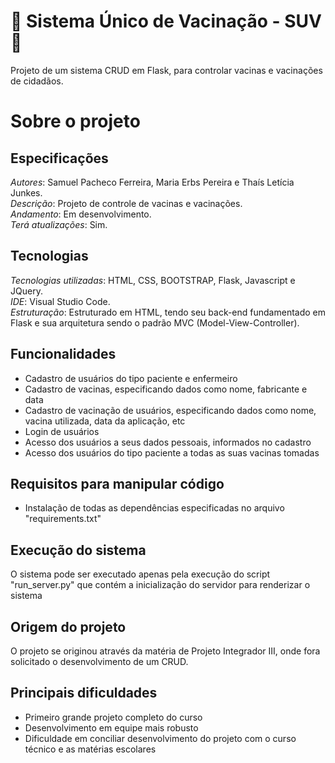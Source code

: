 # :syringe: Sistema Único de Vacinação - SUV :syringe:
Projeto de um sistema CRUD em Flask, para controlar vacinas e vacinações de cidadãos.  

# Sobre o projeto

## Especificações
*Autores*: Samuel Pacheco Ferreira, Maria Erbs Pereira e Thaís Letícia Junkes.      
*Descrição*: Projeto de controle de vacinas e vacinações.  
*Andamento*: Em desenvolvimento.    
*Terá atualizações*: Sim.        

## Tecnologias
*Tecnologias utilizadas*: HTML, CSS, BOOTSTRAP, Flask, Javascript e JQuery.      
*IDE*: Visual Studio Code.      
*Estruturação*: Estruturado em HTML, tendo seu back-end fundamentado em Flask e sua arquitetura sendo o padrão MVC (Model-View-Controller).    

## Funcionalidades
* Cadastro de usuários do tipo paciente e enfermeiro
* Cadastro de vacinas, especificando dados como nome, fabricante e data
* Cadastro de vacinação de usuários, especificando dados como nome, vacina utilizada, data da aplicação, etc
* Login de usuários
* Acesso dos usuários a seus dados pessoais, informados no cadastro
* Acesso dos usuários do tipo paciente a todas as suas vacinas tomadas

## Requisitos para manipular código
* Instalação de todas as dependências especificadas no arquivo "requirements.txt" 

## Execução do sistema
O sistema pode ser executado apenas pela execução do script "run_server.py" que contém a inicialização do servidor para renderizar o sistema

## Origem do projeto
O projeto se originou através da matéria de Projeto Integrador III, onde fora solicitado o desenvolvimento de um CRUD.      
 
## Principais dificuldades
* Primeiro grande projeto completo do curso
* Desenvolvimento em equipe mais robusto
* Dificuldade em conciliar desenvolvimento do projeto com o curso técnico e as matérias escolares





